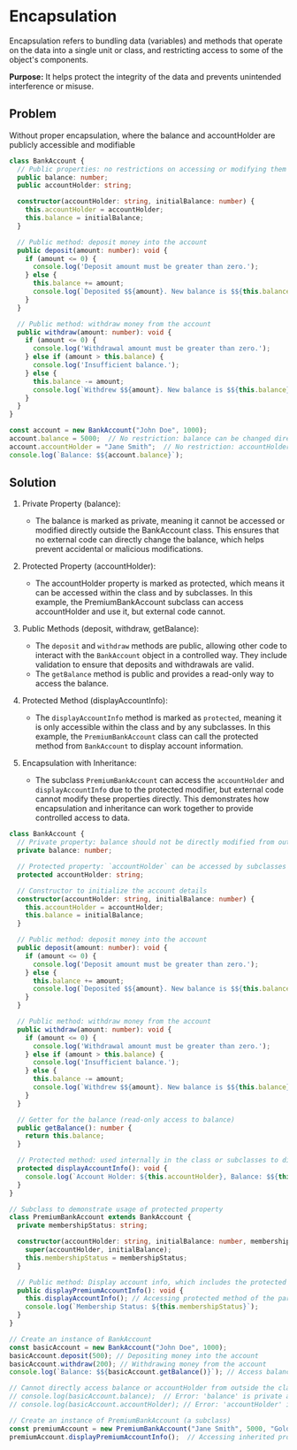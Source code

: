 # Encapsulation

Encapsulation refers to bundling data (variables) and methods that operate on the data into a single unit or class, and restricting access to some of the object's components.

**Purpose:** It helps protect the integrity of the data and prevents unintended interference or misuse.

## Problem

Without proper encapsulation, where the balance and accountHolder are publicly accessible and modifiable

```ts
class BankAccount {
  // Public properties: no restrictions on accessing or modifying them
  public balance: number;
  public accountHolder: string;

  constructor(accountHolder: string, initialBalance: number) {
    this.accountHolder = accountHolder;
    this.balance = initialBalance;
  }

  // Public method: deposit money into the account
  public deposit(amount: number): void {
    if (amount <= 0) {
      console.log('Deposit amount must be greater than zero.');
    } else {
      this.balance += amount;
      console.log(`Deposited $${amount}. New balance is $${this.balance}.`);
    }
  }

  // Public method: withdraw money from the account
  public withdraw(amount: number): void {
    if (amount <= 0) {
      console.log('Withdrawal amount must be greater than zero.');
    } else if (amount > this.balance) {
      console.log('Insufficient balance.');
    } else {
      this.balance -= amount;
      console.log(`Withdrew $${amount}. New balance is $${this.balance}.`);
    }
  }
}

const account = new BankAccount("John Doe", 1000);
account.balance = 5000;  // No restriction: balance can be changed directly
account.accountHolder = "Jane Smith";  // No restriction: accountHolder can be changed directly
console.log(`Balance: $${account.balance}`);
```

## Solution

1. Private Property (balance):

    - The balance is marked as private, meaning it cannot be accessed or modified directly outside the BankAccount class. This ensures that no external code can directly change the balance, which helps prevent accidental or malicious modifications.

2. Protected Property (accountHolder):

    - The accountHolder property is marked as protected, which means it can be accessed within the class and by subclasses. In this example, the PremiumBankAccount subclass can access accountHolder and use it, but external code cannot.

3. Public Methods (deposit, withdraw, getBalance):

    - The `deposit` and `withdraw` methods are public, allowing other code to interact with the `BankAccount` object in a controlled way. They include validation to ensure that deposits and withdrawals are valid.
    - The `getBalance` method is public and provides a read-only way to access the balance.

4. Protected Method (displayAccountInfo):

    - The `displayAccountInfo` method is marked as `protected`, meaning it is only accessible within the class and by any subclasses. In this example, the `PremiumBankAccount` class can call the protected method from `BankAccount` to display account information.

5. Encapsulation with Inheritance:

    - The subclass `PremiumBankAccount` can access the `accountHolder` and `displayAccountInfo` due to the protected modifier, but external code cannot modify these properties directly. This demonstrates how encapsulation and inheritance can work together to provide controlled access to data.

```ts
class BankAccount {
  // Private property: balance should not be directly modified from outside
  private balance: number;

  // Protected property: `accountHolder` can be accessed by subclasses
  protected accountHolder: string;

  // Constructor to initialize the account details
  constructor(accountHolder: string, initialBalance: number) {
    this.accountHolder = accountHolder;
    this.balance = initialBalance;
  }

  // Public method: deposit money into the account
  public deposit(amount: number): void {
    if (amount <= 0) {
      console.log('Deposit amount must be greater than zero.');
    } else {
      this.balance += amount;
      console.log(`Deposited $${amount}. New balance is $${this.balance}.`);
    }
  }

  // Public method: withdraw money from the account
  public withdraw(amount: number): void {
    if (amount <= 0) {
      console.log('Withdrawal amount must be greater than zero.');
    } else if (amount > this.balance) {
      console.log('Insufficient balance.');
    } else {
      this.balance -= amount;
      console.log(`Withdrew $${amount}. New balance is $${this.balance}.`);
    }
  }

  // Getter for the balance (read-only access to balance)
  public getBalance(): number {
    return this.balance;
  }

  // Protected method: used internally in the class or subclasses to display account info
  protected displayAccountInfo(): void {
    console.log(`Account Holder: ${this.accountHolder}, Balance: $${this.balance}`);
  }
}

// Subclass to demonstrate usage of protected property
class PremiumBankAccount extends BankAccount {
  private membershipStatus: string;

  constructor(accountHolder: string, initialBalance: number, membershipStatus: string) {
    super(accountHolder, initialBalance);
    this.membershipStatus = membershipStatus;
  }

  // Public method: Display account info, which includes the protected property
  public displayPremiumAccountInfo(): void {
    this.displayAccountInfo(); // Accessing protected method of the parent class
    console.log(`Membership Status: ${this.membershipStatus}`);
  }
}

// Create an instance of BankAccount
const basicAccount = new BankAccount("John Doe", 1000);
basicAccount.deposit(500); // Depositing money into the account
basicAccount.withdraw(200); // Withdrawing money from the account
console.log(`Balance: $${basicAccount.getBalance()}`); // Access balance via getter

// Cannot directly access balance or accountHolder from outside the class
// console.log(basicAccount.balance);  // Error: 'balance' is private and only accessible within class 'BankAccount'
// console.log(basicAccount.accountHolder); // Error: 'accountHolder' is protected and accessible only within the class and subclasses

// Create an instance of PremiumBankAccount (a subclass)
const premiumAccount = new PremiumBankAccount("Jane Smith", 5000, "Gold");
premiumAccount.displayPremiumAccountInfo();  // Accessing inherited protected method from the parent class
```